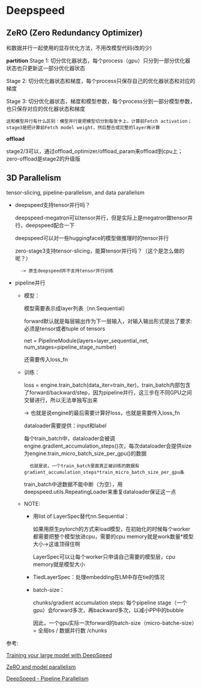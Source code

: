 # Deepspeed

## ZeRO (Zero Redundancy Optimizer)
和数据并行一起使用的显存优化方法，不用改模型代码(改的少)

**partition**
Stage 1: 切分优化器状态，每个process（gpu）只分到一部分优化器状态也只更新这一部分优化器状态

Stage 2: 切分优化器状态和梯度，每个process只保存自己的优化器状态和对应的梯度

Stage 3: 切分优化器状态，梯度和模型参数，每个process分到一部分模型参数，也只保存对应的优化器状态和梯度

    这和模型并行有什么区别：模型并行是把模型切分到每张卡上，计算前Fetch activation；stage3是把计算前Fetch model weight，然后整合成完整的layer再计算

**offload**

stage2/3可以，通过offload_optimizer/offload_param来offload到cpu上；zero-offload是stage2的升级版


## 3D Parallelism
tensor-slicing, pipeline-parallelism, and data parallelism

- deepspeed支持tensor并行吗？
    
    deepspeed-megatron可以tensor并行，但是实际上是megatron做tensor并行，deepspeed配合一下
    
    deepspeed可以对一些huggingface的模型做推理时的tensor并行
    
    zero-stage3支持tensor-slicing，能算tensor并行吗？（这个是怎么做的呢？）
    
        -> 原生deepspeed并不支持tensor并行训练

- pipeline并行
    
    - 模型：
        
        模型需要表示成layer列表（nn.Sequential）
    
        forward默认就是每层输出作为下一层输入，对输入输出形式提出了要求: 必须是tensor或者tuple of tensors
    
        net = PipelineModule(layers=layer_sequential_net, num_stages=pipeline_stage_number)
    
        还需要传入loss_fn
    
    - 训练：
    
        loss = engine.train_batch(data_iter=train_iter)，train_batch内部包含了forward/backward/step，因为pipeline并行，这三步在不同GPU之间交替进行，所以无法单独写出来
        
        -> 也就是说engine的最后需要计算好loss，也就是需要传入loss_fn
        
        dataloader需要提供：input和label
        
        每个train_batch中，dataloader会被调engine.gradient_accumulation_steps()次，每次dataloader会提供size为engine.train_micro_batch_size_per_gpu()的数据
        
            也就是说，一个train_batch里面真正被训练的数据有gradient_accumulation_steps*train_micro_batch_size_per_gpu条
        
        train_batch中途数据不能中断（为空），用deepspeed.utils.RepeatingLoader来重复dataloader保证这一点
    
    - NOTE:
    
        - 用list of LayerSpec替代nn.Sequential：
    
            如果用原生pytorch的方式来load模型，在初始化的时候每个worker都需要把整个模型放进cpu，需要的cpu memory就是work数量*模型大小->这谁顶得住啊
    
            LayerSpec可以让每个worker只申请自己需要的模型层，cpu memory就是模型大小
    
        - TiedLayerSpec：处理embedding在LM中存在tie的情况

        - batch-size：
        
            chunks/gradient accumulation steps: 每个pipeline stage（一个gpu）会forward多次，再backward多次，以减小PP中的bubble

            因此，一个gpu实际一次forward的batch-size（micro-batche-size）= 全局bs / 数据并行数 /chunks

参考:

[Training your large model with DeepSpeed](https://www.deepspeed.ai/tutorials/large-models-w-deepspeed/)

[ZeRO and model parallelism](https://github.com/microsoft/DeepSpeed/discussions/1911)

[DeepSpeed - Pipeline Parallelism](https://www.deepspeed.ai/tutorials/pipeline/)
